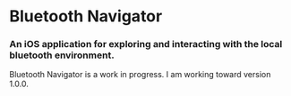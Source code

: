 # Bluetooth Navigator
### An iOS application for exploring and interacting with the local bluetooth environment.

Bluetooth Navigator is a work in progress. I am working toward version 1.0.0.
